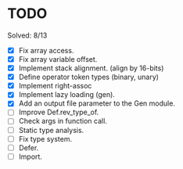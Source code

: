 # TODO

Solved: 8/13

- [X] Fix array access.
- [X] Fix array variable offset.
- [X] Implement stack alignment. (align by 16-bits)
- [X] Define operator token types (binary, unary)
- [X] Implement right-assoc
- [X] Implement lazy loading (gen).
- [X] Add an output file parameter to the Gen module.
- [ ] Improve Def.rev_type_of.
- [ ] Check args in function call.
- [ ] Static type analysis.
- [ ] Fix type system.
- [ ] Defer.
- [ ] Import.
